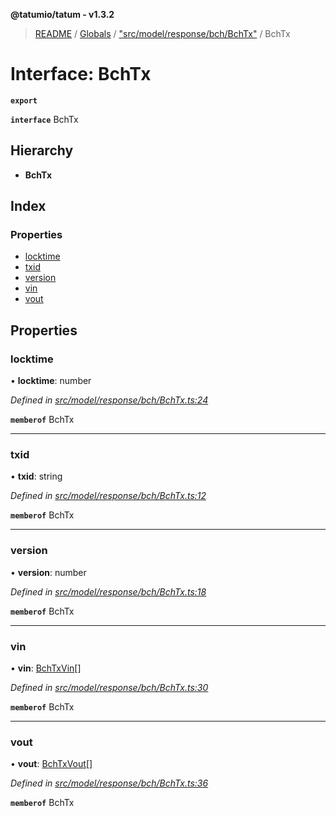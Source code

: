 **@tatumio/tatum - v1.3.2**

> [README](../README.md) / [Globals](../globals.md) / ["src/model/response/bch/BchTx"](../modules/_src_model_response_bch_bchtx_.md) / BchTx

# Interface: BchTx

**`export`** 

**`interface`** BchTx

## Hierarchy

* **BchTx**

## Index

### Properties

* [locktime](_src_model_response_bch_bchtx_.bchtx.md#locktime)
* [txid](_src_model_response_bch_bchtx_.bchtx.md#txid)
* [version](_src_model_response_bch_bchtx_.bchtx.md#version)
* [vin](_src_model_response_bch_bchtx_.bchtx.md#vin)
* [vout](_src_model_response_bch_bchtx_.bchtx.md#vout)

## Properties

### locktime

•  **locktime**: number

*Defined in [src/model/response/bch/BchTx.ts:24](https://github.com/tatumio/tatum-js/blob/b9ab1e4/src/model/response/bch/BchTx.ts#L24)*

**`memberof`** BchTx

___

### txid

•  **txid**: string

*Defined in [src/model/response/bch/BchTx.ts:12](https://github.com/tatumio/tatum-js/blob/b9ab1e4/src/model/response/bch/BchTx.ts#L12)*

**`memberof`** BchTx

___

### version

•  **version**: number

*Defined in [src/model/response/bch/BchTx.ts:18](https://github.com/tatumio/tatum-js/blob/b9ab1e4/src/model/response/bch/BchTx.ts#L18)*

**`memberof`** BchTx

___

### vin

•  **vin**: [BchTxVin](_src_model_response_bch_bchtx_.bchtxvin.md)[]

*Defined in [src/model/response/bch/BchTx.ts:30](https://github.com/tatumio/tatum-js/blob/b9ab1e4/src/model/response/bch/BchTx.ts#L30)*

**`memberof`** BchTx

___

### vout

•  **vout**: [BchTxVout](_src_model_response_bch_bchtx_.bchtxvout.md)[]

*Defined in [src/model/response/bch/BchTx.ts:36](https://github.com/tatumio/tatum-js/blob/b9ab1e4/src/model/response/bch/BchTx.ts#L36)*

**`memberof`** BchTx
